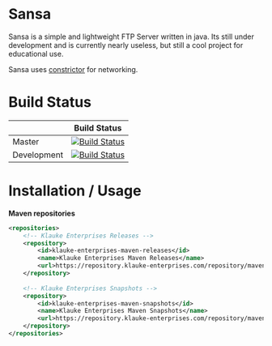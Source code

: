 # Sansa

Sansa is a simple and lightweight FTP Server written in java. Its still under development and
is currently nearly useless, but still a cool project for educational use.

Sansa uses [constrictor](https://github.com/d3adspace/constrictor) for networking.

# Build Status

|             | Build Status                                                                                                            |
|-------------|-------------------------------------------------------------------------------------------------------------------------|
| Master      | [![Build Status](https://travis-ci.org/FelixKlauke/sansa.svg?branch=master)](https://travis-ci.org/FelixKlauke/sansa) |
| Development | [![Build Status](https://travis-ci.org/FelixKlauke/sansa.svg?branch=dev)](https://travis-ci.org/FelixKlauke/sansa)    |

# Installation / Usage

**Maven repositories**
```xml
<repositories>
    <!-- Klauke Enterprises Releases -->
    <repository>
        <id>klauke-enterprises-maven-releases</id>
        <name>Klauke Enterprises Maven Releases</name>
        <url>https://repository.klauke-enterprises.com/repository/maven-releases/</url>
    </repository>
	
    <!-- Klauke Enterprises Snapshots -->
    <repository>
        <id>klauke-enterprises-maven-snapshots</id>
        <name>Klauke Enterprises Maven Snapshots</name>
        <url>https://repository.klauke-enterprises.com/repository/maven-snapshots/</url>
    </repository>
</repositories>
```
